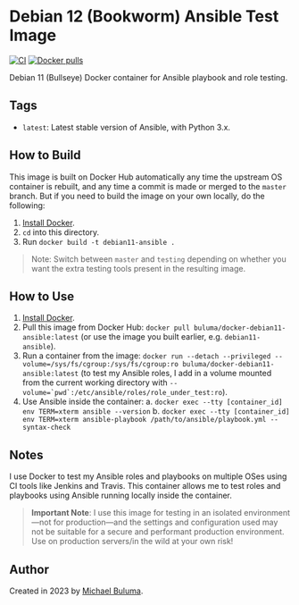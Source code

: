 # Debian 12 (Bookworm) Ansible Test Image

[![CI](https://github.com/buluma/docker-debian12-ansible/workflows/Build/badge.svg?branch=main&event=push)](https://github.com/buluma/docker-debian12-ansible/actions?query=workflow%3ABuild) [![Docker pulls](https://img.shields.io/docker/pulls/buluma/docker-debian12-ansible)](https://hub.docker.com/r/buluma/docker-debian12-ansible/)

Debian 11 (Bullseye) Docker container for Ansible playbook and role testing.

## Tags

  - `latest`: Latest stable version of Ansible, with Python 3.x.

## How to Build

This image is built on Docker Hub automatically any time the upstream OS container is rebuilt, and any time a commit is made or merged to the `master` branch. But if you need to build the image on your own locally, do the following:

  1. [Install Docker](https://docs.docker.com/engine/installation/).
  2. `cd` into this directory.
  3. Run `docker build -t debian11-ansible .`

> Note: Switch between `master` and `testing` depending on whether you want the extra testing tools present in the resulting image.

## How to Use

  1. [Install Docker](https://docs.docker.com/engine/installation/).
  2. Pull this image from Docker Hub: `docker pull buluma/docker-debian11-ansible:latest` (or use the image you built earlier, e.g. `debian11-ansible`).
  3. Run a container from the image: `docker run --detach --privileged --volume=/sys/fs/cgroup:/sys/fs/cgroup:ro buluma/docker-debian11-ansible:latest` (to test my Ansible roles, I add in a volume mounted from the current working directory with ``--volume=`pwd`:/etc/ansible/roles/role_under_test:ro``).
  4. Use Ansible inside the container:
    a. `docker exec --tty [container_id] env TERM=xterm ansible --version`
    b. `docker exec --tty [container_id] env TERM=xterm ansible-playbook /path/to/ansible/playbook.yml --syntax-check`

## Notes

I use Docker to test my Ansible roles and playbooks on multiple OSes using CI tools like Jenkins and Travis. This container allows me to test roles and playbooks using Ansible running locally inside the container.

> **Important Note**: I use this image for testing in an isolated environment—not for production—and the settings and configuration used may not be suitable for a secure and performant production environment. Use on production servers/in the wild at your own risk!

## Author

Created in 2023 by [Michael Buluma](https://www.buluma.github.io/).
